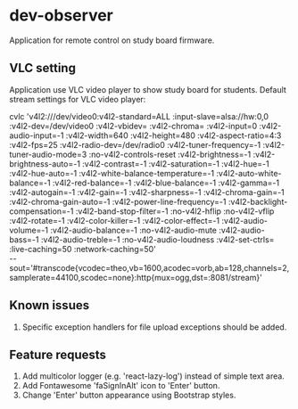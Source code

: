 # dev-observer
Application for remote control on study board firmware.

## VLC setting
Application use VLC video player to show study board for students.
Default stream settings for VLC video player:

cvlc 'v4l2:///dev/video0:v4l2-standard=ALL :input-slave=alsa://hw:0,0 :v4l2-dev=/dev/video0 :v4l2-vbidev= :v4l2-chroma= :v4l2-input=0 :v4l2-audio-input=-1 :v4l2-width=640 :v4l2-height=480 :v4l2-aspect-ratio=4\:3 :v4l2-fps=25 :v4l2-radio-dev=/dev/radio0 :v4l2-tuner-frequency=-1 :v4l2-tuner-audio-mode=3 :no-v4l2-controls-reset :v4l2-brightness=-1 :v4l2-brightness-auto=-1 :v4l2-contrast=-1 :v4l2-saturation=-1 :v4l2-hue=-1 :v4l2-hue-auto=-1 :v4l2-white-balance-temperature=-1 :v4l2-auto-white-balance=-1 :v4l2-red-balance=-1 :v4l2-blue-balance=-1 :v4l2-gamma=-1 :v4l2-autogain=-1 :v4l2-gain=-1 :v4l2-sharpness=-1 :v4l2-chroma-gain=-1 :v4l2-chroma-gain-auto=-1 :v4l2-power-line-frequency=-1 :v4l2-backlight-compensation=-1 :v4l2-band-stop-filter=-1 :no-v4l2-hflip :no-v4l2-vflip :v4l2-rotate=-1 :v4l2-color-killer=-1 :v4l2-color-effect=-1 :v4l2-audio-volume=-1 :v4l2-audio-balance=-1 :no-v4l2-audio-mute :v4l2-audio-bass=-1 :v4l2-audio-treble=-1 :no-v4l2-audio-loudness :v4l2-set-ctrls= :live-caching=50 :network-caching=50' \
--sout='#transcode{vcodec=theo,vb=1600,acodec=vorb,ab=128,channels=2,samplerate=44100,scodec=none}:http{mux=ogg,dst=:8081/stream}'

## Known issues

1. Specific exception handlers for file upload exceptions should be added.

## Feature requests

1. Add multicolor logger (e.g. 'react-lazy-log') instead of simple text area.
2. Add Fontawesome 'faSignInAlt' icon to 'Enter' button.
3. Change 'Enter' button appearance using Bootstrap styles.